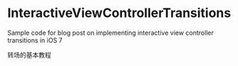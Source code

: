 # InteractiveViewControllerTransitions
Sample code for blog post on implementing interactive view controller transitions in iOS 7

转场的基本教程
